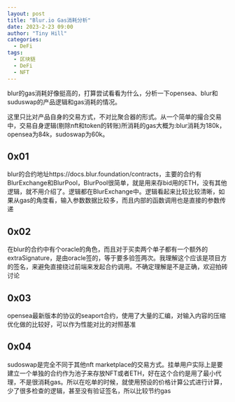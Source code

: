 ```yaml
---
layout: post
title: "Blur.io Gas消耗分析"
date: 2023-2-23 09:00
author: "Tiny Hill"
categories:
  - DeFi
tags:
  - 区块链
  - DeFi
  - NFT
---
```


blur的gas消耗好像挺高的，打算尝试看看为什么，分析一下opensea、blur和suduswap的产品逻辑和gas消耗的情况。

<!-- more -->

这里只比对产品自身的交易方式，不对比聚合器的形式。从一个简单的撮合交易中，交易自身逻辑(剔除nft和token的转账)所消耗的gas大概为:blur消耗为180k，opensea为84k，sudoswap为60k。

## 0x01 
blur的合约地址https://docs.blur.foundation/contracts，主要的合约有BlurExchange和BlurPool，BlurPool很简单，就是用来存bid用的ETH，没有其他逻辑，就不用介绍了。逻辑都在BlurExchange中。逻辑看起来比较比较清晰，如果从gas的角度看，输入参数数据比较多，而且内部的函数调用也是直接的参数传递

## 0x02 
在blur的合约中有个oracle的角色，而且对于买卖两个单子都有一个额外的extraSignature，是由oracle签的，等于要多验签两次。我理解这个应该是项目方的签名，来避免直接绕过前端来发起合约调用。不确定理解是不是正确，欢迎拍砖讨论

## 0x03 
opensea最新版本的协议的seaport合约，使用了大量的汇编，对输入内容的压缩优化做的比较好，可以作为性能对比的对照基准

## 0x04 
sudoswap是完全不同于其他nft marketplace的交易方式。挂单用户实际上是要建立一个单独的合约作为池子来存放NFT或者ETH，好在这个合约是用了最小代理，不是很消耗gas。所以在吃单的时候，就使用预设的价格计算公式进行计算，少了很多检查的逻辑，甚至没有验证签名，所以比较节约gas